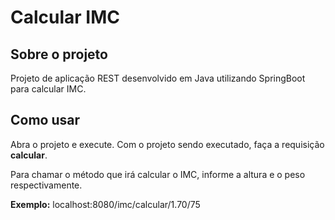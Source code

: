 # Calcular IMC

## Sobre o projeto
Projeto de aplicação REST desenvolvido em Java utilizando SpringBoot para calcular IMC.

## Como usar
Abra o projeto e execute. Com o projeto sendo executado, faça a requisição <b>calcular</b>.

Para chamar o método que irá calcular o IMC, informe a altura e o peso respectivamente.

<b>Exemplo:</b> localhost:8080/imc/calcular/1.70/75

